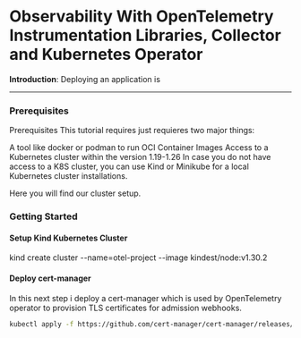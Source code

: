 # Observability With OpenTelemetry Instrumentation Libraries, Collector and Kubernetes Operator

__Introduction__:
Deploying an application is

---

### Prerequisites

Prerequisites
This tutorial requires just requieres two major things:

A tool like docker or podman to run OCI Container Images
Access to a Kubernetes cluster within the version 1.19-1.26
In case you do not have access to a K8S cluster, you can use Kind or Minikube for a local Kubernetes cluster installations.

Here you will find our cluster setup.

### Getting Started

#### Setup Kind Kubernetes Cluster

kind create cluster --name=otel-project --image kindest/node:v1.30.2

#### Deploy cert-manager

In this next step i deploy a cert-manager which is used by OpenTelemetry operator to provision TLS certificates for admission webhooks.

```bash
kubectl apply -f https://github.com/cert-manager/cert-manager/releases/download/v1.11.0/cert-manager.yaml
```

